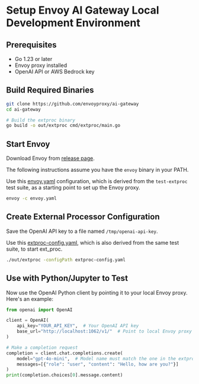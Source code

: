 # Setup Envoy AI Gateway Local Development Environment

## Prerequisites
- Go 1.23 or later
- Envoy proxy installed
- OpenAI API or AWS Bedrock key

## Build Required Binaries

```bash
git clone https://github.com/envoyproxy/ai-gateway
cd ai-gateway

# Build the extproc binary
go build -o out/extproc cmd/extproc/main.go
```

## Start Envoy

Download Envoy from [release page](https://github.com/envoyproxy/envoy/releases). 

The following instructions assume you have the `envoy` binary in your PATH.

Use this [envoy.yaml](envoy.yaml) configuration, which is derived from the `test-extproc` test suite, as a starting point to set up the Envoy proxy.

```bash
envoy -c envoy.yaml
```

## Create External Processor Configuration

Save the OpenAI API key to a file named `/tmp/openai-api-key`.

Use this [extproc-config.yaml](extproc-config.yaml), which is also derived from the same test suite, to start ext_proc.


```bash
./out/extproc -configPath extproc-config.yaml
```

## Use with Python/Jupyter to Test

Now use the OpenAI Python client by pointing it to your local Envoy proxy. Here's an example:

```python
from openai import OpenAI

client = OpenAI(
    api_key="YOUR_API_KEY",  # Your OpenAI API key
    base_url="http://localhost:1062/v1/"  # Point to local Envoy proxy
)

# Make a completion request
completion = client.chat.completions.create(
    model="gpt-4o-mini",  # Model name must match the one in the extproc-config.yaml
    messages=[{"role": "user", "content": "Hello, how are you?"}]
)
print(completion.choices[0].message.content)
```